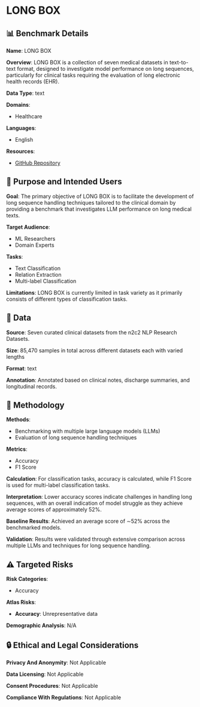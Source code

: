 # LONG BOX

## 📊 Benchmark Details

**Name**: LONG BOX

**Overview**: LONG BOX is a collection of seven medical datasets in text-to-text format, designed to investigate model performance on long sequences, particularly for clinical tasks requiring the evaluation of long electronic health records (EHR).

**Data Type**: text

**Domains**:
- Healthcare

**Languages**:
- English

**Resources**:
- [GitHub Repository](https://github.com/Mihir3009/LongBoX)

## 🎯 Purpose and Intended Users

**Goal**: The primary objective of LONG BOX is to facilitate the development of long sequence handling techniques tailored to the clinical domain by providing a benchmark that investigates LLM performance on long medical texts.

**Target Audience**:
- ML Researchers
- Domain Experts

**Tasks**:
- Text Classification
- Relation Extraction
- Multi-label Classification

**Limitations**: LONG BOX is currently limited in task variety as it primarily consists of different types of classification tasks.

## 💾 Data

**Source**: Seven curated clinical datasets from the n2c2 NLP Research Datasets.

**Size**: 85,470 samples in total across different datasets each with varied lengths

**Format**: text

**Annotation**: Annotated based on clinical notes, discharge summaries, and longitudinal records.

## 🔬 Methodology

**Methods**:
- Benchmarking with multiple large language models (LLMs)
- Evaluation of long sequence handling techniques

**Metrics**:
- Accuracy
- F1 Score

**Calculation**: For classification tasks, accuracy is calculated, while F1 Score is used for multi-label classification tasks.

**Interpretation**: Lower accuracy scores indicate challenges in handling long sequences, with an overall indication of model struggle as they achieve average scores of approximately 52%.

**Baseline Results**: Achieved an average score of ∼52% across the benchmarked models.

**Validation**: Results were validated through extensive comparison across multiple LLMs and techniques for long sequence handling.

## ⚠️ Targeted Risks

**Risk Categories**:
- Accuracy

**Atlas Risks**:
- **Accuracy**: Unrepresentative data

**Demographic Analysis**: N/A

## 🔒 Ethical and Legal Considerations

**Privacy And Anonymity**: Not Applicable

**Data Licensing**: Not Applicable

**Consent Procedures**: Not Applicable

**Compliance With Regulations**: Not Applicable
